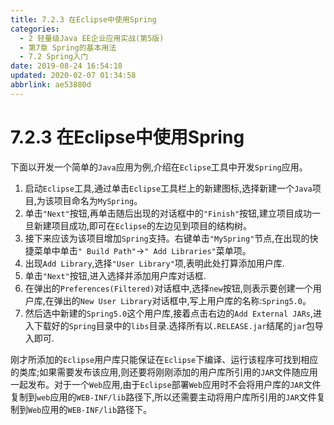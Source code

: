 ```yaml
---
title: 7.2.3 在Eclipse中使用Spring
categories: 
  - 2 轻量级Java EE企业应用实战(第5版)
  - 第7章 Spring的基本用法
  - 7.2 Spring入门
date: 2019-08-24 16:54:18
updated: 2020-02-07 01:34:58
abbrlink: ae53880d
---
```

# 7.2.3 在Eclipse中使用Spring #
下面以开发一个简单的`Java`应用为例,介绍在`Eclipse`工具中开发`Spring`应用。
1. 启动`Eclipse`工具,通过单击`Eclipse`工具栏上的新建图标,选择新建一个`Java`项目,为该项目命名为`MySpring`。
2. 单击`"Next"`按钮,再单击随后出现的对话框中的`"Finish"`按钮,建立项目成功一旦新建项目成功,即可在`Eclipse`的左边见到项目的结构树。 
3. 接下来应该为该项目增加`Spring`支持。右键单击`"MySpring"`节点,在出现的快捷菜单中单击`" Build Path"`->`" Add Libraries"`菜单项。
4. 出现`Add Library`,选择`"User Library"`项,表明此处打算添加用户库.
5. 单击`"Next"`按钮,进入选择并添加用户库对话框.
6. 在弹出的`Preferences(Filtered)`对话框中,选择`new`按钮,则表示要创建一个用户库,在弹出的`New User Library`对话框中,写上用户库的名称:`Spring5.0`。
7. 然后选中新建的`Spring5.0`这个用户库,接着点击右边的`Add External JARs`,进入下载好的`Spring`目录中的`libs`目录.选择所有以`.RELEASE.jar`结尾的`jar`包导入即可.

刚才所添加的`Eclipse`用户库只能保证在`Eclipse`下编译、运行该程序可找到相应的类库;如果需要发布该应用,则还要将刚刚添加的用户库所引用的`JAR`文件随应用一起发布。对于一个`Web`应用,由于`Eclipse`部署`Web`应用时不会将用户库的`JAR`文件复制到`web`应用的`WEB-INF/lib`路径下,所以还需要主动将用户库所引用的`JAR`文件复制到`Web`应用的`WEB-INF/lib`路径下。


